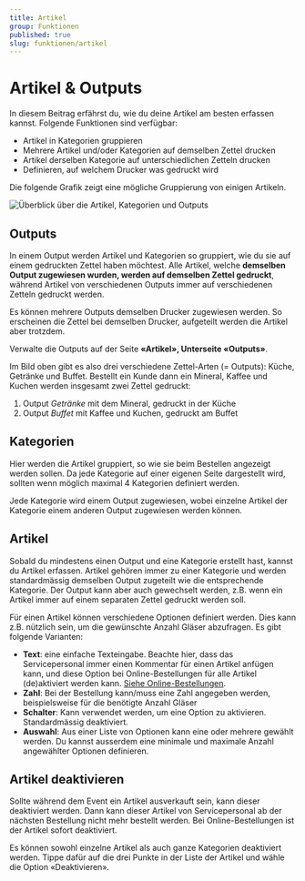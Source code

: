 ```yaml
---
title: Artikel
group: Funktionen
published: true
slug: funktionen/artikel
---
```


# Artikel & Outputs

In diesem Beitrag erfährst du, wie du deine Artikel am besten erfassen kannst.
Folgende Funktionen sind verfügbar:

- Artikel in Kategorien gruppieren
- Mehrere Artikel und/oder Kategorien auf demselben Zettel drucken
- Artikel derselben Kategorie auf unterschiedlichen Zetteln drucken
- Definieren, auf welchem Drucker was gedruckt wird

Die folgende Grafik zeigt eine mögliche Gruppierung von einigen Artikeln.

![Überblick über die Artikel, Kategorien und Outputs](/diagrams/articles.svg)

## Outputs

In einem Output werden Artikel und Kategorien so gruppiert, wie du sie auf einem
gedruckten Zettel haben möchtest. Alle Artikel, welche **demselben Output
zugewiesen wurden, werden auf demselben Zettel gedruckt**, während Artikel von
verschiedenen Outputs immer auf verschiedenen Zetteln gedruckt werden.

Es können mehrere Outputs demselben Drucker zugewiesen werden. So erscheinen die
Zettel bei demselben Drucker, aufgeteilt werden die Artikel aber trotzdem.

Verwalte die Outputs auf der Seite **«Artikel», Unterseite «Outputs»**.

Im Bild oben gibt es also drei verschiedene Zettel-Arten (= Outputs): Küche,
Getränke und Buffet. Bestellt ein Kunde dann ein Mineral, Kaffee und Kuchen
werden insgesamt zwei Zettel gedruckt:

1. Output _Getränke_ mit dem Mineral, gedruckt in der Küche
1. Output _Buffet_ mit Kaffee und Kuchen, gedruckt am Buffet

## Kategorien

Hier werden die Artikel gruppiert, so wie sie beim Bestellen angezeigt werden
sollen. Da jede Kategorie auf einer eigenen Seite dargestellt wird, sollten wenn
möglich maximal 4 Kategorien definiert werden.

Jede Kategorie wird einem Output zugewiesen, wobei einzelne Artikel der
Kategorie einem anderen Output zugewiesen werden können.

## Artikel

Sobald du mindestens einen Output und eine Kategorie erstellt hast, kannst du
Artikel erfassen. Artikel gehören immer zu einer Kategorie und werden
standardmässig demselben Output zugeteilt wie die entsprechende Kategorie. Der
Output kann aber auch gewechselt werden, z.B. wenn ein Artikel immer auf einem
separaten Zettel gedruckt werden soll.

Für einen Artikel können verschiedene Optionen definiert werden. Dies kann z.B.
nützlich sein, um die gewünschte Anzahl Gläser abzufragen. Es gibt folgende
Varianten:

- **Text**: eine einfache Texteingabe. Beachte hier, dass das Servicepersonal
  immer einen Kommentar für einen Artikel anfügen kann, und diese Option bei
  Online-Bestellungen für alle Artikel (de)aktiviert werden kann.
  [Siehe Online-Bestellungen](/docs/funktionen/online-bestellungen).
- **Zahl**: Bei der Bestellung kann/muss eine Zahl angegeben werden,
  beispielsweise für die benötigte Anzahl Gläser
- **Schalter**: Kann verwendet werden, um eine Option zu aktivieren.
  Standardmässig deaktiviert.
- **Auswahl**: Aus einer Liste von Optionen kann eine oder mehrere gewählt
  werden. Du kannst ausserdem eine minimale und maximale Anzahl angewählter
  Optionen definieren.

## Artikel deaktivieren

Sollte während dem Event ein Artikel ausverkauft sein, kann dieser deaktiviert
werden. Dann kann dieser Artikel von Servicepersonal ab der nächsten Bestellung
nicht mehr bestellt werden. Bei Online-Bestellungen ist der Artikel sofort
deaktiviert.

Es können sowohl einzelne Artikel als auch ganze Kategorien deaktiviert werden.
Tippe dafür auf die drei Punkte in der Liste der Artikel und wähle die Option
«Deaktivieren».
